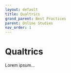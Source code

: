 ```yaml
---
layout: default
title: Qualtrics
grand_parent: Best Practices
parent: Online Studies
nav_order: 1
---
```


# Qualtrics

Lorem ipsum...